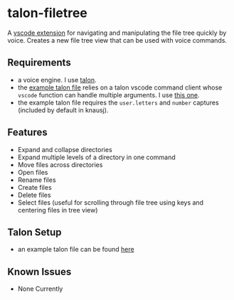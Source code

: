 # talon-filetree

A [vscode extension](https://marketplace.visualstudio.com/items?itemName=PaulSchaaf.talon-filetree) for navigating and manipulating the file tree quickly by voice.
Creates a new file tree view that can be used with voice commands.

## Requirements

-   a voice engine. I use [talon](https://talonvoice.com/).
-   the [example talon file](./tree.talon) relies on a talon vscode command client whose `vscode` function can handle multiple arguments. I use [this one](https://github.com/AndreasArvidsson/talon-vscode-command-client).
-   the example talon file requires the `user.letters` and `number` captures (included by default in knausj).

## Features

-   Expand and collapse directories
-   Expand multiple levels of a directory in one command
-   Move files across directories
-   Open files
-   Rename files
-   Create files
-   Delete files
-   Select files (useful for scrolling through file tree using keys and centering files in tree view)

## Talon Setup

-   an example talon file can be found [here](./tree.talon)

## Known Issues

-   None Currently
